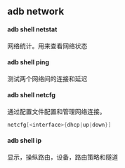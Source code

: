 ## adb network

#### adb shell netstat

网络统计。用来查看网络状态

#### adb shell ping

测试两个网络间的连接和延迟

#### adb shell netcfg

通过配置文件配置和管理网络连接。

```C++
netcfg[<interface>{dhcp|up|down}]
```

#### adb shell ip 

显示，操纵路由，设备，路由策略和隧道